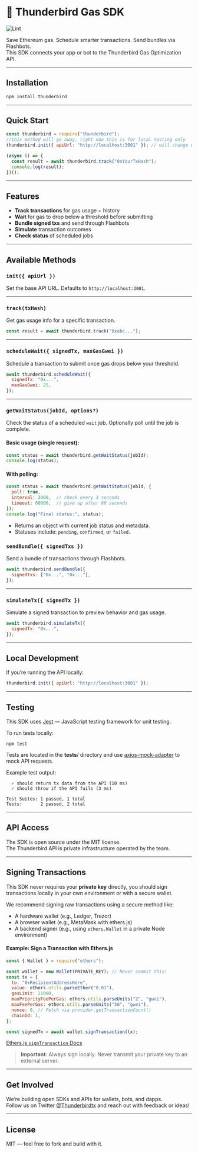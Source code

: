 # 🦅 Thunderbird Gas SDK

![Lint](https://github.com/thunderbirdtx/thunderbird/actions/workflows/lint.yml/badge.svg)

Save Ethereum gas. Schedule smarter transactions. Send bundles via Flashbots.  
This SDK connects your app or bot to the Thunderbird Gas Optimization API.

---

##  Installation

```bash
npm install thunderbird
```

---

##  Quick Start

```js
const thunderbird = require("thunderbird");
//this method will go away, right now this is for local testing only
thunderbird.init({ apiUrl: "http://localhost:3001" }); // will change when we launch API

(async () => {
  const result = await thunderbird.track("0xYourTxHash");
  console.log(result);
})();
```

---

##  Features

-  **Track transactions** for gas usage + history
-  **Wait** for gas to drop below a threshold before submitting
-  **Bundle signed txs** and send through Flashbots
-  **Simulate** transaction outcomes
-  **Check status** of scheduled jobs

---

##  Available Methods

### `init({ apiUrl })`
Set the base API URL. Defaults to `http://localhost:3001`.

---

### `track(txHash)`
Get gas usage info for a specific transaction.

```js
const result = await thunderbird.track("0xabc...");
```

---

### `scheduleWait({ signedTx, maxGasGwei })`
Schedule a transaction to submit once gas drops below your threshold.

```js
await thunderbird.scheduleWait({
  signedTx: "0x...",
  maxGasGwei: 25,
});
```

---

### `getWaitStatus(jobId, options?)`

Check the status of a scheduled `wait` job. Optionally poll until the job is complete.

#### Basic usage (single request):

```js
const status = await thunderbird.getWaitStatus(jobId);
console.log(status);
```

#### With polling:

```js
const status = await thunderbird.getWaitStatus(jobId, {
  poll: true,
  interval: 3000,  // check every 3 seconds
  timeout: 60000,  // give up after 60 seconds
});
console.log("Final status:", status);
```

- Returns an object with current job status and metadata.
- Statuses include: `pending`, `confirmed`, or `failed`.

### `sendBundle({ signedTxs })`
Send a bundle of transactions through Flashbots.

```js
await thunderbird.sendBundle({
  signedTxs: ["0x...", "0x..."],
});
```

---

### `simulateTx({ signedTx })`
Simulate a signed transaction to preview behavior and gas usage.

```js
await thunderbird.simulateTx({
  signedTx: "0x...",
});
```

---

##  Local Development

If you’re running the API locally:

```js
thunderbird.init({ apiUrl: "http://localhost:3001" });
```

---

## Testing

This SDK uses [Jest](https://jestjs.io/) — JavaScript testing framework for unit testing.

To run tests locally:
```npm install
npm test
```

Tests are located in the __tests__/ directory and use [axios-mock-adapter](https://www.npmjs.com/package/axios-mock-adapter) to mock API requests.

Example test output:

``` PASS  __tests__/track.test.js
  ✓ should return tx data from the API (10 ms)
  ✓ should throw if the API fails (3 ms)

Test Suites: 1 passed, 1 total
Tests:       2 passed, 2 total
```

---

##  API Access

The SDK is open source under the MIT license.  
The Thunderbird API is private infrastructure operated by the team.

---

## Signing Transactions

This SDK never requires your **private key** directly, you should sign transactions locally in your own environment or with a secure wallet.

We recommend signing raw transactions using a secure method like:

- A hardware wallet (e.g., Ledger, Trezor)
- A browser wallet (e.g., MetaMask with ethers.js)
- A backend signer (e.g., using `ethers.Wallet` in a private Node environment)

#### Example: Sign a Transaction with Ethers.js

```js
const { Wallet } = require("ethers");

const wallet = new Wallet(PRIVATE_KEY); // Never commit this!
const tx = {
  to: "0xRecipientAddressHere",
  value: ethers.utils.parseEther("0.01"),
  gasLimit: 21000,
  maxPriorityFeePerGas: ethers.utils.parseUnits("2", "gwei"),
  maxFeePerGas: ethers.utils.parseUnits("50", "gwei"),
  nonce: 0, // Fetch via provider.getTransactionCount()
  chainId: 1,
};

const signedTx = await wallet.signTransaction(tx);
```
 [Ethers.js `signTransaction` Docs](https://docs.ethers.org/v5/api/signer/#Signer-signTransaction)

>  **Important**: Always sign locally. Never transmit your private key to an external server.

---

##  Get Involved

We’re building open SDKs and APIs for wallets, bots, and dapps.  
Follow us on Twitter [@Thunderbirdtx](https://twitter.com/Thunderbirdtx) and reach out with feedback or ideas!

---

##  License

MIT — feel free to fork and build with it.





